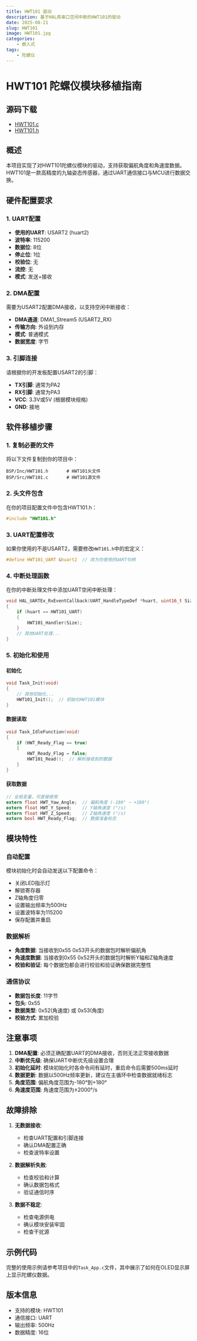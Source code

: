 ```yaml
---
title: HWT101 驱动
description: 基于HAL库串口空闲中断的HWT101的驱动
date: 2025-08-21
slug: HWT101
image: HWT101.jpg
categories:
    - 嵌入式
tags:
    - 陀螺仪
---
```

# HWT101 陀螺仪模块移植指南

## 源码下载
- [HWT101.c](/code/HWT101/HWT101.c)
- [HWT101.h](/code/HWT101/HWT101.h)

## 概述
本项目实现了对HWT101陀螺仪模块的驱动，支持获取偏航角度和角速度数据。HWT101是一款高精度的九轴姿态传感器，通过UART通信接口与MCU进行数据交换。

## 硬件配置要求

### 1. UART配置
- **使用的UART**: USART2 (huart2)
- **波特率**: 115200
- **数据位**: 8位
- **停止位**: 1位
- **校验位**: 无
- **流控**: 无
- **模式**: 发送+接收

### 2. DMA配置
需要为USART2配置DMA接收，以支持空闲中断接收：
- **DMA通道**: DMA1_Stream5 (USART2_RX)
- **传输方向**: 外设到内存
- **模式**: 普通模式
- **数据宽度**: 字节

### 3. 引脚连接
请根据你的开发板配置USART2的引脚：
- **TX引脚**: 通常为PA2
- **RX引脚**: 通常为PA3
- **VCC**: 3.3V或5V (根据模块规格)
- **GND**: 接地

## 软件移植步骤

### 1. 复制必要的文件
将以下文件复制到你的项目中：
```
BSP/Inc/HWT101.h       # HWT101头文件
BSP/Src/HWT101.c       # HWT101源文件
```

### 2. 头文件包含
在你的项目配置文件中包含HWT101.h：
```c
#include "HWT101.h"
```

### 3. UART配置修改
如果你使用的不是USART2，需要修改`HWT101.h`中的宏定义：
```c
#define HWT101_UART &huart2  // 改为你使用的UART句柄
```

### 4. 中断处理函数
在你的中断处理文件中添加UART空闲中断处理：
```c
void HAL_UARTEx_RxEventCallback(UART_HandleTypeDef *huart, uint16_t Size)
{
    if (huart == HWT101_UART)
    {
        HWT101_Handler(Size);
    }
    // 其他UART处理...
}
```

### 5. 初始化和使用

#### 初始化
```c
void Task_Init(void)
{
    // 其他初始化...
    HWT101_Init();  // 初始化HWT101模块
}
```

#### 数据读取
```c
void Task_IdleFunction(void)
{
    if (HWT_Ready_Flag == true)
    {
        HWT_Ready_Flag = false;
        HWT101_Read();  // 解析接收到的数据
    }
}
```

#### 获取数据
```c
// 全局变量，可直接使用
extern float HWT_Yaw_Angle;  // 偏航角度 (-180° ~ +180°)
extern float HWT_Y_Speed;    // Y轴角速度 (°/s)
extern float HWT_Z_Speed;    // Z轴角速度 (°/s)
extern bool HWT_Ready_Flag;  // 数据准备标志
```

## 模块特性

### 自动配置
模块初始化时会自动发送以下配置命令：
- 关闭LED指示灯
- 解锁寄存器
- Z轴角度归零
- 设置输出频率为500Hz
- 设置波特率为115200
- 保存配置并重启

### 数据解析
- **角度数据**: 当接收到0x55 0x53开头的数据包时解析偏航角
- **角速度数据**: 当接收到0x55 0x52开头的数据包时解析Y轴和Z轴角速度
- **校验和验证**: 每个数据包都会进行校验和验证确保数据完整性

### 通信协议
- **数据包长度**: 11字节
- **包头**: 0x55
- **数据类型**: 0x52(角速度) 或 0x53(角度)
- **校验方式**: 累加校验

## 注意事项

1. **DMA配置**: 必须正确配置UART的DMA接收，否则无法正常接收数据
2. **中断优先级**: 确保UART中断优先级设置合理
3. **初始化延时**: 模块初始化时各命令间有延时，重启命令后需要500ms延时
4. **数据更新**: 数据以500Hz频率更新，建议在主循环中检查数据就绪标志
5. **角度范围**: 偏航角度范围为-180°到+180°
6. **角速度范围**: 角速度范围为±2000°/s

## 故障排除

1. **无数据接收**: 
   - 检查UART配置和引脚连接
   - 确认DMA配置正确
   - 检查波特率设置

2. **数据解析失败**:
   - 检查校验和计算
   - 确认数据包格式
   - 验证通信时序

3. **数据不稳定**:
   - 检查电源供电
   - 确认模块安装牢固
   - 检查干扰源

## 示例代码

完整的使用示例请参考项目中的`Task_App.c`文件，其中展示了如何在OLED显示屏上显示陀螺仪数据。

## 版本信息
- 支持的模块: HWT101
- 通信接口: UART
- 输出频率: 500Hz
- 数据精度: 16位
